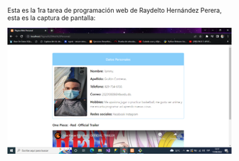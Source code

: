 Esta es la 1ra tarea de programación web de Raydelto Hernández Perera, esta es la captura de pantalla:

![Mi captura de pantalla](img/foto.png)